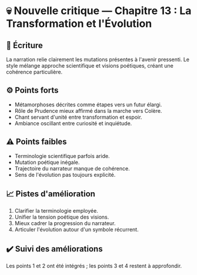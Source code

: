 # 💀 Nouvelle critique — Chapitre 13 : La Transformation et l'Évolution

## 🧠 Écriture
La narration relie clairement les mutations présentes à l'avenir pressenti. Le style mélange approche scientifique et visions poétiques, créant une cohérence particulière.

## ⚙️ Points forts
- Métamorphoses décrites comme étapes vers un futur élargi.
- Rôle de Prudence mieux affirmé dans la marche vers Colère.
- Chant servant d'unité entre transformation et espoir.
- Ambiance oscillant entre curiosité et inquiétude.

## ⚠️ Points faibles
- Terminologie scientifique parfois aride.
- Mutation poétique inégale.
- Trajectoire du narrateur manque de cohérence.
- Sens de l'évolution pas toujours explicité.

## 📈 Pistes d'amélioration
1. Clarifier la terminologie employée.
2. Unifier la tension poétique des visions.
3. Mieux cadrer la progression du narrateur.
4. Articuler l'évolution autour d'un symbole récurrent.

## ✔️ Suivi des améliorations
Les points 1 et 2 ont été intégrés ; les points 3 et 4 restent à approfondir.

